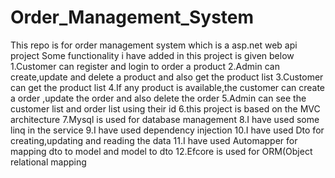 # Order_Management_System
This repo is for order management system which is a asp.net web api project 
Some functionality i have added in this project is given below
1.Customer can register and login to order a product
2.Admin can create,update and delete a product and also get the product list
3.Customer can get the product list 
4.If any product is available,the customer can create a order ,update the order and also delete the order
5.Admin can see the customer list and order list using their id
6.this project is based on the MVC architecture
7.Mysql is used for database management 
8.I have used some linq in the service
9.I have used dependency injection
10.I have used Dto for creating,updating and reading the data 
11.I have used Automapper for mapping dto to model and model to dto
12.Efcore is used for ORM(Object relational mapping

